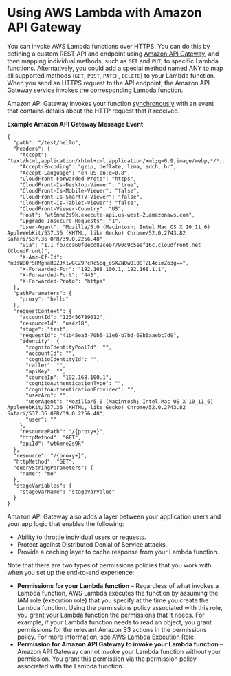 # Using AWS Lambda with Amazon API Gateway<a name="services-apigateway"></a>

You can invoke AWS Lambda functions over HTTPS\. You can do this by defining a custom REST API and endpoint using [Amazon API Gateway](https://aws.amazon.com/api-gateway/), and then mapping individual methods, such as `GET` and `PUT`, to specific Lambda functions\. Alternatively, you could add a special method named ANY to map all supported methods \(`GET`, `POST`, `PATCH`, `DELETE`\) to your Lambda function\. When you send an HTTPS request to the API endpoint, the Amazon API Gateway service invokes the corresponding Lambda function\.

Amazon API Gateway invokes your function [synchronously](invocation-sync.md) with an event that contains details about the HTTP request that it received\.

**Example Amazon API Gateway Message Event**  

```
{
  "path": "/test/hello",
  "headers": {
    "Accept": "text/html,application/xhtml+xml,application/xml;q=0.9,image/webp,*/*;q=0.8",
    "Accept-Encoding": "gzip, deflate, lzma, sdch, br",
    "Accept-Language": "en-US,en;q=0.8",
    "CloudFront-Forwarded-Proto": "https",
    "CloudFront-Is-Desktop-Viewer": "true",
    "CloudFront-Is-Mobile-Viewer": "false",
    "CloudFront-Is-SmartTV-Viewer": "false",
    "CloudFront-Is-Tablet-Viewer": "false",
    "CloudFront-Viewer-Country": "US",
    "Host": "wt6mne2s9k.execute-api.us-west-2.amazonaws.com",
    "Upgrade-Insecure-Requests": "1",
    "User-Agent": "Mozilla/5.0 (Macintosh; Intel Mac OS X 10_11_6) AppleWebKit/537.36 (KHTML, like Gecko) Chrome/52.0.2743.82 Safari/537.36 OPR/39.0.2256.48",
    "Via": "1.1 fb7cca60f0ecd82ce07790c9c5eef16c.cloudfront.net (CloudFront)",
    "X-Amz-Cf-Id": "nBsWBOrSHMgnaROZJK1wGCZ9PcRcSpq_oSXZNQwQ10OTZL4cimZo3g==",
    "X-Forwarded-For": "192.168.100.1, 192.168.1.1",
    "X-Forwarded-Port": "443",
    "X-Forwarded-Proto": "https"
  },
  "pathParameters": {
    "proxy": "hello"
  },
  "requestContext": {
    "accountId": "123456789012",
    "resourceId": "us4z18",
    "stage": "test",
    "requestId": "41b45ea3-70b5-11e6-b7bd-69b5aaebc7d9",
    "identity": {
      "cognitoIdentityPoolId": "",
      "accountId": "",
      "cognitoIdentityId": "",
      "caller": "",
      "apiKey": "",
      "sourceIp": "192.168.100.1",
      "cognitoAuthenticationType": "",
      "cognitoAuthenticationProvider": "",
      "userArn": "",
      "userAgent": "Mozilla/5.0 (Macintosh; Intel Mac OS X 10_11_6) AppleWebKit/537.36 (KHTML, like Gecko) Chrome/52.0.2743.82 Safari/537.36 OPR/39.0.2256.48",
      "user": ""
    },
    "resourcePath": "/{proxy+}",
    "httpMethod": "GET",
    "apiId": "wt6mne2s9k"
  },
  "resource": "/{proxy+}",
  "httpMethod": "GET",
  "queryStringParameters": {
    "name": "me"
  },
  "stageVariables": {
    "stageVarName": "stageVarValue"
  }
}
```

Amazon API Gateway also adds a layer between your application users and your app logic that enables the following: 
+ Ability to throttle individual users or requests\. 
+ Protect against Distributed Denial of Service attacks\.
+ Provide a caching layer to cache response from your Lambda function\. 

Note that there are two types of permissions policies that you work with when you set up the end\-to\-end experience:
+ **Permissions for your Lambda function** – Regardless of what invokes a Lambda function, AWS Lambda executes the function by assuming the IAM role \(execution role\) that you specify at the time you create the Lambda function\. Using the permissions policy associated with this role, you grant your Lambda function the permissions that it needs\. For example, if your Lambda function needs to read an object, you grant permissions for the relevant Amazon S3 actions in the permissions policy\. For more information, see [AWS Lambda Execution Role](lambda-intro-execution-role.md)\.
+ **Permission for Amazon API Gateway to invoke your Lambda function** – Amazon API Gateway cannot invoke your Lambda function without your permission\. You grant this permission via the permission policy associated with the Lambda function\.